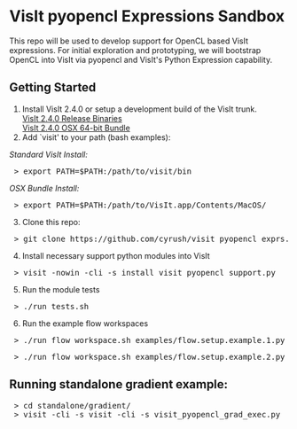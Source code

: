 VisIt pyopencl Expressions Sandbox
================================

This repo will be used to develop support for OpenCL based VisIt expressions.
For initial exploration and prototyping, we will bootstrap OpenCL into VisIt
via pyopencl and VisIt's Python Expression capability.

Getting Started
---------------

1. Install VisIt 2.4.0 or setup a development build of the VisIt trunk.  
[VisIt 2.4.0 Release Binaries](http://portal.nersc.gov/svn/visit/trunk/releases/2.4.0/)  
[VisIt 2.4.0 OSX 64-bit Bundle](http://portal.nersc.gov/svn/visit/trunk/releases/2.4.0/VisIt-2.4.0-x86_64-installer.dmg)  
2. Add `visit' to your path (bash examples):


_Standard VisIt Install:_
<pre>
 > export PATH=$PATH:/path/to/visit/bin
</pre>
_OSX Bundle Install:_  
<pre>
 > export PATH=$PATH:/path/to/VisIt.app/Contents/MacOS/
</pre>

3. Clone this repo:
<pre>
 > git clone https://github.com/cyrush/visit_pyopencl_exprs.git
</pre>
4. Install necessary support python modules into VisIt
<pre>
 > visit -nowin -cli -s install_visit_pyopencl_support.py
</pre>
5. Run the module tests
<pre>
 > ./run_tests.sh
</pre>

6. Run the example flow workspaces
<pre>
 > ./run_flow_workspace.sh examples/flow.setup.example.1.py
</pre>
<pre>
 > ./run_flow_workspace.sh examples/flow.setup.example.2.py
</pre>

Running standalone gradient example:
---------------
<pre>
 > cd standalone/gradient/
 > visit -cli -s visit -cli -s visit_pyopencl_grad_exec.py 
<pre>
 

